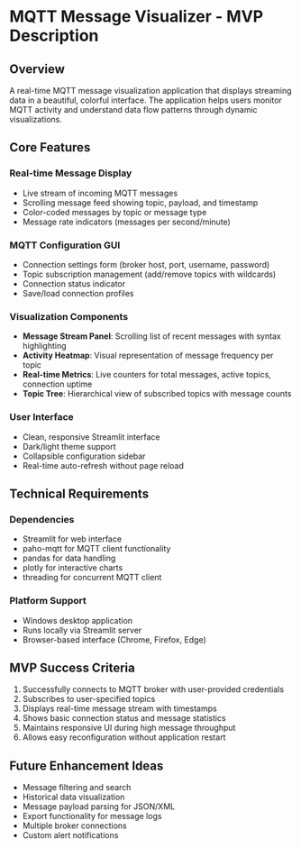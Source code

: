 # MQTT Message Visualizer - MVP Description

## Overview
A real-time MQTT message visualization application that displays streaming data in a beautiful, colorful interface. The application helps users monitor MQTT activity and understand data flow patterns through dynamic visualizations.

## Core Features

### Real-time Message Display
- Live stream of incoming MQTT messages
- Scrolling message feed showing topic, payload, and timestamp
- Color-coded messages by topic or message type
- Message rate indicators (messages per second/minute)

### MQTT Configuration GUI
- Connection settings form (broker host, port, username, password)
- Topic subscription management (add/remove topics with wildcards)
- Connection status indicator
- Save/load connection profiles

### Visualization Components
- **Message Stream Panel**: Scrolling list of recent messages with syntax highlighting
- **Activity Heatmap**: Visual representation of message frequency per topic
- **Real-time Metrics**: Live counters for total messages, active topics, connection uptime
- **Topic Tree**: Hierarchical view of subscribed topics with message counts

### User Interface
- Clean, responsive Streamlit interface
- Dark/light theme support
- Collapsible configuration sidebar
- Real-time auto-refresh without page reload

## Technical Requirements

### Dependencies
- Streamlit for web interface
- paho-mqtt for MQTT client functionality
- pandas for data handling
- plotly for interactive charts
- threading for concurrent MQTT client

### Platform Support
- Windows desktop application
- Runs locally via Streamlit server
- Browser-based interface (Chrome, Firefox, Edge)

## MVP Success Criteria
1. Successfully connects to MQTT broker with user-provided credentials
2. Subscribes to user-specified topics
3. Displays real-time message stream with timestamps
4. Shows basic connection status and message statistics
5. Maintains responsive UI during high message throughput
6. Allows easy reconfiguration without application restart

## Future Enhancement Ideas
- Message filtering and search
- Historical data visualization
- Message payload parsing for JSON/XML
- Export functionality for message logs
- Multiple broker connections
- Custom alert notifications